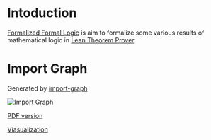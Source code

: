# Intoduction

[Formalized Formal Logic](https://github.com/FormalizedFormalLogic/Foundation) is aim to formalize some various results of mathematical logic in [Lean Theorem Prover](https://lean-lang.org).

# Import Graph

Generated by [import-graph](https://github.com/leanprover-community/import-graph)

![Import Graph](./assets/import_graph.png)

[PDF version](./assets/import_graph.pdf)

[Viasualization](./assets/import_graph.html)
